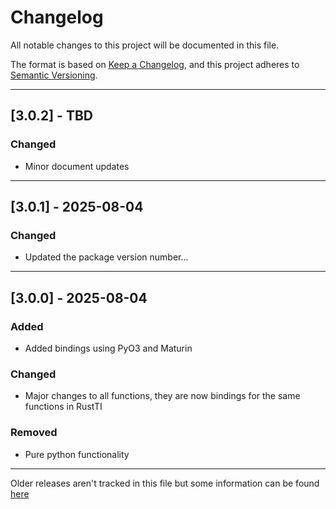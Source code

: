 # Changelog

All notable changes to this project will be documented in this file.

The format is based on [Keep a Changelog](https://keepachangelog.com/en/1.0.0/), and this project adheres to [Semantic Versioning](https://semver.org/spec/v2.0.0.html).

---

## [3.0.2] - TBD

### Changed
- Minor document updates

---

## [3.0.1] - 2025-08-04

### Changed
- Updated the package version number...

---

## [3.0.0] - 2025-08-04

### Added
- Added bindings using PyO3 and Maturin

### Changed
- Major changes to all functions, they are now bindings for the same functions in RustTI

### Removed
- Pure python functionality

---

Older releases aren't tracked in this file but some information can be found [here](https://github.com/chironmind/PyTechnicalIndicators/releases)

